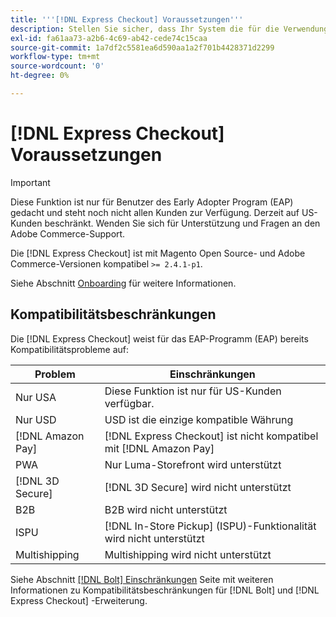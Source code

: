 ```yaml
---
title: '''[!DNL Express Checkout] Voraussetzungen'''
description: Stellen Sie sicher, dass Ihr System die für die Verwendung der [!DNL Express Checkout] für die Adobe Commerce-Erweiterung.
exl-id: fa61aa73-a2b6-4c69-ab42-cede74c15caa
source-git-commit: 1a7df2c5581ea6d590aa1a2f701b4428371d2299
workflow-type: tm+mt
source-wordcount: '0'
ht-degree: 0%

---
```


# [!DNL Express Checkout] Voraussetzungen

>[!IMPORTANT]
>
> Diese Funktion ist nur für Benutzer des Early Adopter Program (EAP) gedacht und steht noch nicht allen Kunden zur Verfügung. Derzeit auf US-Kunden beschränkt. Wenden Sie sich für Unterstützung und Fragen an den Adobe Commerce-Support.

Die [!DNL Express Checkout] ist mit Magento Open Source- und Adobe Commerce-Versionen kompatibel `>= 2.4.1-p1`.

Siehe Abschnitt [Onboarding](../express-checkout/onboarding.md) für weitere Informationen.

## Kompatibilitätsbeschränkungen

Die [!DNL Express Checkout] weist für das EAP-Programm (EAP) bereits Kompatibilitätsprobleme auf:

| **Problem** | **Einschränkungen** |
|----------------|-----------------|
| Nur USA | Diese Funktion ist nur für US-Kunden verfügbar. |
| Nur USD | USD ist die einzige kompatible Währung |
| [!DNL Amazon Pay] | [!DNL Express Checkout] ist nicht kompatibel mit [!DNL Amazon Pay] |
| PWA | Nur Luma-Storefront wird unterstützt |
| [!DNL 3D Secure] | [!DNL 3D Secure] wird nicht unterstützt |
| B2B | B2B wird nicht unterstützt |
| ISPU | [!DNL In-Store Pickup] (ISPU)-Funktionalität wird nicht unterstützt |
| Multishipping | Multishipping wird nicht unterstützt |

Siehe Abschnitt [[!DNL Bolt] Einschränkungen](https://help.bolt.com/integrations/adobe-express-checkout/set-up/#limitations) Seite mit weiteren Informationen zu Kompatibilitätsbeschränkungen für [!DNL Bolt] und [!DNL Express Checkout] -Erweiterung.
